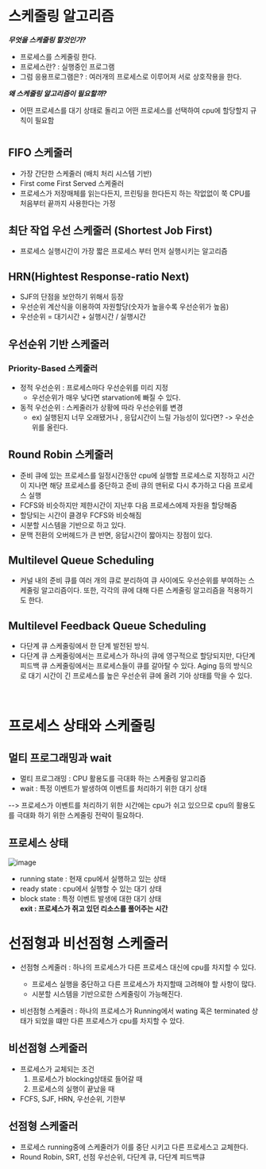 # 스케줄링 알고리즘 
***무엇을 스케줄링 할것인가?***
- 프로세스를 스케줄링 한다. 
- 프로세스란? : 실행중인 프로그램
- 그럼 응용프로그램은? : 여러개의 프로세스로 이루어져 서로 상호작용을 한다. 

***왜 스케줄링 알고리즘이 필요할까?***
- 어떤 프로세스를 대기 상태로 돌리고 어떤 프로세스를 선택하여 cpu에 할당할지 규칙이 필요함


# 
## FIFO 스케줄러
- 가장 간단한 스케줄러 (배치 처리 시스템 기반)
- First come First Served 스케줄러
- 프로세스가 저장매체를 읽는다든지, 프린팅을 한다든지 하는 작없없이 쭉 CPU를 처음부터 끝까지 사용한다는 가정 

## 최단 작업 우선 스케줄러 (Shortest Job First)
- 프로세스 실행시간이 가장 짧은 프로세스 부터 먼저 실행시키는 알고리즘 

## HRN(Hightest Response-ratio Next) 
- SJF의 단점을 보안하기 위해서 등장
- 우선순위 계산식을 이용하여 자원할당(숫자가 높을수록 우선순위가 높음)
- 우선순위 = 대기시간 + 실행시간 / 실행시간
## 우선순위 기반 스케줄러
### Priority-Based 스케줄러 
- 정적 우선순위 : 프로세스마다 우선순위를 미리 지정
  + 우선순위가 매우 낮다면 starvation에 빠질 수 있다. 
- 동적 우선순위 : 스케줄러가 상황에 따라 우선순위를 변경
  + ex) 실행된지 너무 오래됐거나 , 응답시간이 느릴 가능성이 있다면? -> 우선순위를 올린다. 

## Round Robin 스케줄러 
- 준비 큐에 있는 프로세스를 일정시간동안 cpu에 실행할 프로세스로 지정하고 시간이 지나면 해당 프로세스를 중단하고 준비 큐의 맨뒤로 다시 추가하고 다음 프로세스 실행
- FCFS와 비슷하지만 제한시간이 지난후 다음 프로세스에제 자원을 할당해줌
- 할당되는 시간이 클경우 FCFS와 비슷해짐
- 시분할 시스템을 기반으로 하고 있다. 
- 문맥 전환의 오버헤드가 큰 반면, 응답시간이 짧아지는 장점이 있다.

## Multilevel Queue Scheduling
- 커널 내의 준비 큐를 여러 개의 큐로 분리하여 큐 사이에도 우선순위를 부여하는 스케줄링 알고리즘이다. 또한, 각각의 큐에 대해 다른 스케줄링 알고리즘을 적용하기도 한다.

## Multilevel Feedback Queue Scheduling
- 다단계 큐 스케줄링에서 한 단계 발전된 방식. 
- 다단계 큐 스케줄링에서는 프로세스가 하나의 큐에 영구적으로 할당되지만, 다단계 피드백 큐 스케줄링에서는 프로세스들이 큐를 갈아탈 수 있다. Aging 등의 방식으로 대기 시간이 긴 프로세스를 높은 우선순위 큐에 올려 기아 상태를 막을 수 있다.
<br>

# 프로세스 상태와 스케줄링 
## 멀티 프로그래밍과 wait
- 멀티 프로그래밍 : CPU 활용도를 극대화 하는 스케줄링 알고리즘 
- wait : 특정 이벤트가 발생하여 이벤트를 처리하기 위한 대기 상태 

--> 프로세스가 이벤트를 처리하기 위한 시간에는 cpu가 쉬고 있으므로 cpu의 활용도를 극대화 하기 위한 스케줄링 전략이 필요하다. 

## 프로세스 상태 

![image](https://user-images.githubusercontent.com/12428689/146180788-d9455645-ea73-4028-81a4-779d4141cdb7.png)
- running state : 현재 cpu에서 실행하고 있는 상태 
- ready state : cpu에서 실행할 수 있는 대기 상태
- block state : 특정 이벤트 발생에 대한 대기 상태  
**exit : 프로세스가 쥐고 있던 리소스를 풀어주는 시간** 

# 선점형과 비선점형 스케줄러
- 선점형 스케줄러 : 하나의 프로세스가 다른 프로세스 대신에 cpu를 차지할 수 있다. 
  + 프로세스 실행을 중단하고 다른 프로세스가 차지할때 고려해야 할 사항이 많다.
  + 시분할 시스템을 기반으로한 스케줄링이 가능해진다. 

- 비선점형 스케줄러 : 하나의 프로세스가 Running에서 wating 혹은 terminated 상태가 되었을 떄만 다른 프로세스가 cpu를 차지할 수 았다. 


## 비선점형 스케줄러 
- 프로세스가 교체되는 조건 
  1. 프로세스가 blocking상태로 들어갈 때 
  2. 프로세스의 실행이 끝났을 때 
- FCFS, SJF, HRN, 우선순위, 기한부

## 선점형 스케줄러 
- 프로세스 running중에 스케줄러가 이를 중단 시키고 다른 프로세스고 교체한다. 
- Round Robin, SRT, 선점 우선순위, 다단계 큐, 다단계 피드백큐



